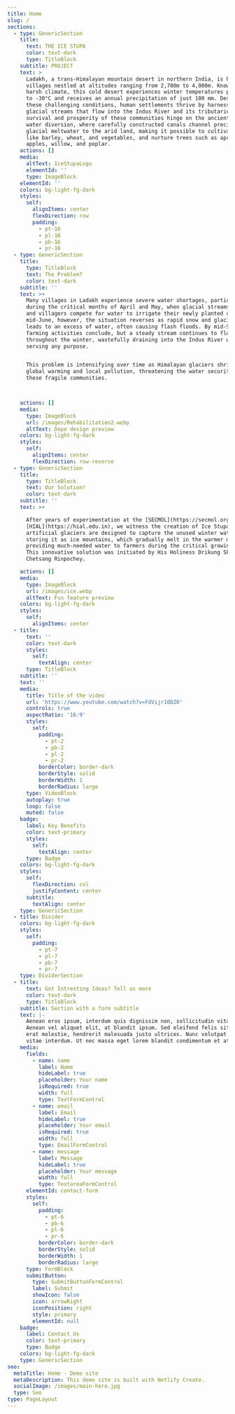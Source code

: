 ```yaml
---
title: Home
slug: /
sections:
  - type: GenericSection
    title:
      text: THE ICE STUPA
      color: text-dark
      type: TitleBlock
    subtitle: PROJECT
    text: >
      Ladakh, a trans-Himalayan mountain desert in northern India, is home to
      villages nestled at altitudes ranging from 2,700m to 4,000m. Known for its
      harsh climate, this cold desert experiences winter temperatures plummeting
      to -30°C and receives an annual precipitation of just 100 mm. Despite
      these challenging conditions, human settlements thrive by harnessing
      glacial streams that flow into the Indus River and its tributaries. The
      survival and prosperity of these communities hinge on the ancient art of
      water diversion, where carefully constructed canals channel precious
      glacial meltwater to the arid land, making it possible to cultivate crops
      like barley, wheat, and vegetables, and nurture trees such as apricots,
      apples, willow, and poplar.
    actions: []
    media:
      altText: IceStupaLogo
      elementId: ''
      type: ImageBlock
    elementId: ''
    colors: bg-light-fg-dark
    styles:
      self:
        alignItems: center
        flexDirection: row
        padding:
          - pt-16
          - pl-16
          - pb-16
          - pr-16
  - type: GenericSection
    title:
      type: TitleBlock
      text: The Problem?
      color: text-dark
    subtitle: ''
    text: >+
      Many villages in Ladakh experience severe water shortages, particularly
      during the critical months of April and May, when glacial streams run low
      and villagers compete for water to irrigate their newly planted crops. By
      mid-June, however, the situation reverses as rapid snow and glacier melt
      leads to an excess of water, often causing flash floods. By mid-September,
      farming activities conclude, but a steady stream continues to flow
      throughout the winter, wastefully draining into the Indus River without
      serving any purpose.


      This problem is intensifying over time as Himalayan glaciers shrink due to
      global warming and local pollution, threatening the water security of
      these fragile communities.



    actions: []
    media:
      type: ImageBlock
      url: /images/Rehabilitation2.webp
      altText: Dope design preview
    colors: bg-light-fg-dark
    styles:
      self:
        alignItems: center
        flexDirection: row-reverse
  - type: GenericSection
    title:
      type: TitleBlock
      text: Our Solution!
      color: text-dark
    subtitle: ''
    text: >+

      After years of experimentation at the [SECMOL](https://secmol.org) &
      [HIAL](https://hial.edu.in), we witness the creation of Ice Stupa. These
      artificial glaciers are designed to capture the unused winter water by
      storing it as ice mountains, which gradually melt in the warmer months,
      providing much-needed water to farmers during the critical growing season.
      This innovative solution was initiated by His Holiness Drikung Skyabgon
      Chetsang Rinpochey.

    actions: []
    media:
      type: ImageBlock
      url: /images/ice.webp
      altText: Fun feature preview
    colors: bg-light-fg-dark
    styles:
      self:
        alignItems: center
  - title:
      text: ''
      color: text-dark
      styles:
        self:
          textAlign: center
      type: TitleBlock
    subtitle: ''
    text: ''
    media:
      title: Title of the video
      url: 'https://www.youtube.com/watch?v=FdVijr10DZ0'
      controls: true
      aspectRatio: '16:9'
      styles:
        self:
          padding:
            - pt-2
            - pb-2
            - pl-2
            - pr-2
          borderColor: border-dark
          borderStyle: solid
          borderWidth: 1
          borderRadius: large
      type: VideoBlock
      autoplay: true
      loop: false
      muted: false
    badge:
      label: Key Benefits
      color: text-primary
      styles:
        self:
          textAlign: center
      type: Badge
    colors: bg-light-fg-dark
    styles:
      self:
        flexDirection: col
        justifyContent: center
      subtitle:
        textAlign: center
    type: GenericSection
  - title: Divider
    colors: bg-light-fg-dark
    styles:
      self:
        padding:
          - pt-7
          - pl-7
          - pb-7
          - pr-7
    type: DividerSection
  - title:
      text: Got Intresting Ideas? Tell us more
      color: text-dark
      type: TitleBlock
    subtitle: Section with a form subtitle
    text: |-
      Aenean eros ipsum, interdum quis dignissim non, sollicitudin vitae nisl.
      Aenean vel aliquet elit, at blandit ipsum. Sed eleifend felis sit amet
      erat molestie, hendrerit malesuada justo ultrices. Nunc volutpat at erat
      vitae interdum. Ut nec massa eget lorem blandit condimentum et at risus.
    media:
      fields:
        - name: name
          label: Name
          hideLabel: true
          placeholder: Your name
          isRequired: true
          width: full
          type: TextFormControl
        - name: email
          label: Email
          hideLabel: true
          placeholder: Your email
          isRequired: true
          width: full
          type: EmailFormControl
        - name: message
          label: Message
          hideLabel: true
          placeholder: Your message
          width: full
          type: TextareaFormControl
      elementId: contact-form
      styles:
        self:
          padding:
            - pt-6
            - pb-6
            - pl-6
            - pr-6
          borderColor: border-dark
          borderStyle: solid
          borderWidth: 1
          borderRadius: large
      type: FormBlock
      submitButton:
        type: SubmitButtonFormControl
        label: Submit
        showIcon: false
        icon: arrowRight
        iconPosition: right
        style: primary
        elementId: null
    badge:
      label: Contact Us
      color: text-primary
      type: Badge
    colors: bg-light-fg-dark
    type: GenericSection
seo:
  metaTitle: Home - Demo site
  metaDescription: This demo site is built with Netlify Create.
  socialImage: /images/main-hero.jpg
  type: Seo
type: PageLayout
---
```

